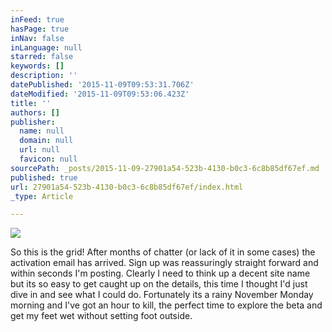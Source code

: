 ```yaml
---
inFeed: true
hasPage: true
inNav: false
inLanguage: null
starred: false
keywords: []
description: ''
datePublished: '2015-11-09T09:53:31.706Z'
dateModified: '2015-11-09T09:53:06.423Z'
title: ''
authors: []
publisher:
  name: null
  domain: null
  url: null
  favicon: null
sourcePath: _posts/2015-11-09-27901a54-523b-4130-b0c3-6c8b85df67ef.md
published: true
url: 27901a54-523b-4130-b0c3-6c8b85df67ef/index.html
_type: Article

---
```

![](https://the-grid-user-content.s3-us-west-2.amazonaws.com/494003a6-dc8a-47c9-9ad0-2f1afbb31dc7.jpg)

So this is the grid! After months of chatter (or lack of it in some cases) the activation email has arrived. Sign up was reassuringly straight forward and within seconds I'm posting. Clearly I need to think up a decent site name but its so easy to get caught up on the details, this time I thought I'd just dive in and see what I could do.  Fortunately its a rainy November Monday morning and I've got an hour to kill, the perfect time to explore the beta and get my feet wet  without setting foot outside.